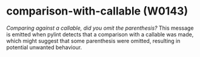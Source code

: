 # comparison-with-callable (W0143)
*Comparing against a callable, did you omit the parenthesis?* This
message is emitted when pylint detects that a comparison with a callable
was made, which might suggest that some parenthesis were omitted,
resulting in potential unwanted behaviour.
